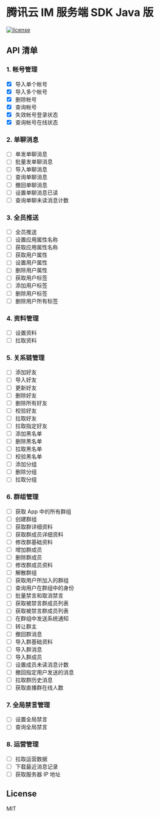 # 腾讯云 IM 服务端 SDK Java 版

[![license](https://img.shields.io/static/v1?label=license&message=MIT&color=42b883)](./LICENSE)

## API 清单

### 1. 帐号管理

- [x] 导入单个帐号
- [x] 导入多个帐号
- [x] 删除帐号
- [x] 查询帐号
- [x] 失效帐号登录状态
- [x] 查询帐号在线状态

### 2. 单聊消息

- [ ] 单发单聊消息
- [ ] 批量发单聊消息
- [ ] 导入单聊消息
- [ ] 查询单聊消息
- [ ] 撤回单聊消息
- [ ] 设置单聊消息已读
- [ ] 查询单聊未读消息计数

### 3. 全员推送

- [ ] 全员推送
- [ ] 设置应用属性名称
- [ ] 获取应用属性名称
- [ ] 获取用户属性
- [ ] 设置用户属性
- [ ] 删除用户属性
- [ ] 获取用户标签
- [ ] 添加用户标签
- [ ] 删除用户标签
- [ ] 删除用户所有标签

### 4. 资料管理

- [ ] 设置资料
- [ ] 拉取资料

### 5. 关系链管理

- [ ] 添加好友
- [ ] 导入好友
- [ ] 更新好友
- [ ] 删除好友
- [ ] 删除所有好友
- [ ] 校验好友
- [ ] 拉取好友
- [ ] 拉取指定好友
- [ ] 添加黑名单
- [ ] 删除黑名单
- [ ] 拉取黑名单
- [ ] 校验黑名单
- [ ] 添加分组
- [ ] 删除分组
- [ ] 拉取分组

### 6. 群组管理

- [ ] 获取 App 中的所有群组
- [ ] 创建群组
- [ ] 获取群详细资料
- [ ] 获取群成员详细资料
- [ ] 修改群基础资料
- [ ] 增加群成员
- [ ] 删除群成员
- [ ] 修改群成员资料
- [ ] 解散群组
- [ ] 获取用户所加入的群组
- [ ] 查询用户在群组中的身份
- [ ] 批量禁言和取消禁言
- [ ] 获取被禁言群成员列表
- [ ] 获取被禁言群成员列表
- [ ] 在群组中发送系统通知
- [ ] 转让群主
- [ ] 撤回群消息
- [ ] 导入群基础资料
- [ ] 导入群消息
- [ ] 导入群成员
- [ ] 设置成员未读消息计数
- [ ] 撤回指定用户发送的消息
- [ ] 拉取群历史消息
- [ ] 获取直播群在线人数

### 7. 全局禁言管理

- [ ] 设置全局禁言
- [ ] 查询全局禁言

### 8. 运营管理

- [ ] 拉取运营数据
- [ ] 下载最近消息记录
- [ ] 获取服务器 IP 地址

## License

MIT
